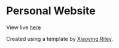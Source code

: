 # Personal Website

View live [here](Scc33.github.io)

Created using a template by [Xiaoying Riley](https://themes.3rdwavemedia.com). 
